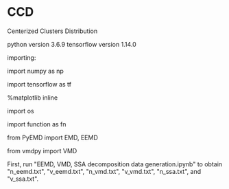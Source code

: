 # CCD
Centerized Clusters Distribution

python version 3.6.9 tensorflow version 1.14.0

importing:

import numpy as np

import tensorflow as tf

%matplotlib inline

import os

import function as fn

from PyEMD import EMD, EEMD

from vmdpy import VMD

First, run "EEMD, VMD, SSA decomposition data generation.ipynb" to obtain "n_eemd.txt", "v_eemd.txt", "n_vmd.txt", "v_vmd.txt", "n_ssa.txt", and "v_ssa.txt".
